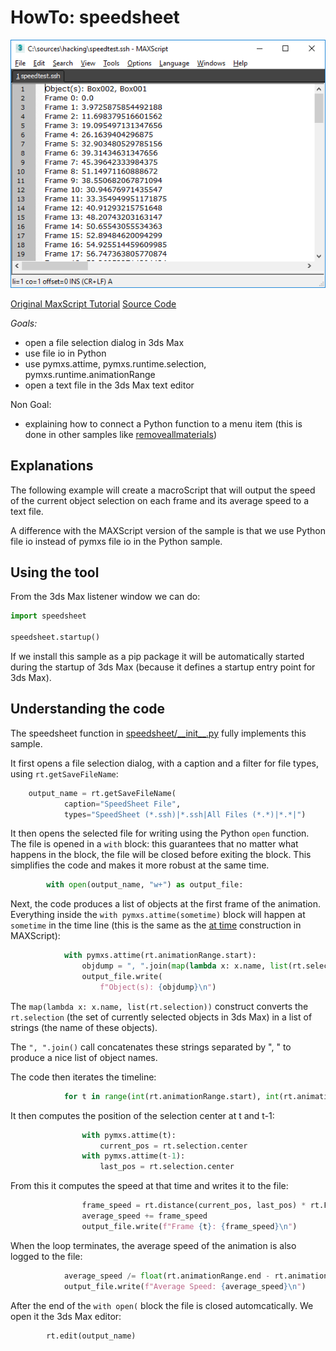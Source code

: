 # HowTo: speedsheet

![Speedsheet](doc/Speedsheet.png)

[Original MaxScript Tutorial](https://help.autodesk.com/view/MAXDEV/2021/ENU/?guid=GUID-2DB3A775-776F-4D63-BDFB-D99523ECB69D)
[Source Code](speedsheet/__init__.py)

*Goals:* 
- open a file selection dialog in 3ds Max
- use file io in Python
- use pymxs.attime, pymxs.runtime.selection, pymxs.runtime.animationRange
- open a text file in the 3ds Max text editor

Non Goal:
- explaining how to connect a Python function to a menu item (this is done
in other samples like [removeallmaterials](/src/packages/removeallmaterials/README.md))

## Explanations

The following example will create a macroScript that will output the speed of the 
current object selection on each frame and its average speed to a text file.

A difference with the MAXScript version of the sample is that we use Python 
file io instead of pymxs file io in the Python sample.

## Using the tool

From the 3ds Max listener window we can do:

```python
import speedsheet

speedsheet.startup()
```

If we install this sample as a pip package it will be automatically
started during the startup of 3ds Max (because it defines a startup
entry point for 3ds Max).

## Understanding the code

The speedsheet function in [speedsheet/\_\_init\_\_.py](speedsheet/__init__.py) fully
implements this sample.

It first opens a file selection dialog, with a caption and a filter for
file types, using `rt.getSaveFileName`:

```python
    output_name = rt.getSaveFileName(
            caption="SpeedSheet File", 
            types="SpeedSheet (*.ssh)|*.ssh|All Files (*.*)|*.*|")
```

It then opens the selected file for writing using the Python `open` function.
The file is opened in a `with` block: this guarantees that no matter what
happens in the block, the file will be closed before exiting the block. This
simplifies the code and makes it more robust at the same time.

```python
        with open(output_name, "w+") as output_file:
```

Next, the code produces a list of objects at the first frame
of the animation. Everything inside the `with pymxs.attime(sometime)` block will
happen at `sometime` in the time line (this is the same as the [at time](https://help.autodesk.com/view/MAXDEV/2021/ENU/?guid=GUID-4E9CCD61-F575-42E1-8654-315DDF6C6A26#GUID-4E9CCD61-F575-42E1-8654-315DDF6C6A26)
construction in MAXScript):

```python
            with pymxs.attime(rt.animationRange.start):
                objdump = ", ".join(map(lambda x: x.name, list(rt.selection)))
                output_file.write(
                    f"Object(s): {objdump}\n")
```

The `map(lambda x: x.name, list(rt.selection))` construct converts the `rt.selection`
(the set of currently selected objects in 3ds Max) in a list of strings (the name
of these objects).

The `", ".join()` call concatenates these strings separated by ", " to produce
a nice list of object names.

The code then iterates the timeline:

```python
            for t in range(int(rt.animationRange.start), int(rt.animationRange.end)):
```

It then computes the position of the selection center at t and t-1:

```python
                with pymxs.attime(t):
                    current_pos = rt.selection.center
                with pymxs.attime(t-1):
                    last_pos = rt.selection.center
```

From this it computes the speed at that time and writes it to the file:

```python
                frame_speed = rt.distance(current_pos, last_pos) * rt.FrameRate
                average_speed += frame_speed
                output_file.write(f"Frame {t}: {frame_speed}\n")
```

When the loop terminates, the average speed of the animation is also logged
to the file:

```python
            average_speed /= float(rt.animationRange.end - rt.animationRange.start)
            output_file.write(f"Average Speed: {average_speed}\n")
```

After the end of the `with open(` block the file is closed automcatically.
We open it the 3ds Max editor:

```python
        rt.edit(output_name)
```
